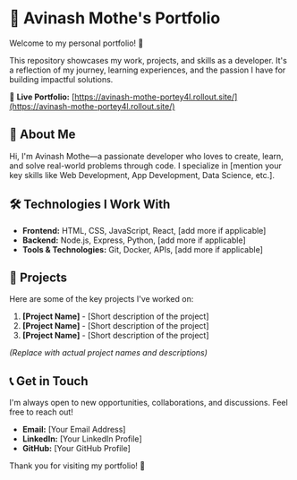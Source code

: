 # 🌟 Avinash Mothe's Portfolio

Welcome to my personal portfolio! 🚀

This repository showcases my work, projects, and skills as a developer. It's a reflection of my journey, learning experiences, and the passion I have for building impactful solutions.

🔗 **Live Portfolio:** [https://avinash-mothe-portey4l.rollout.site/](https://avinash-mothe-portey4l.rollout.site/)

## 🚀 About Me

Hi, I'm Avinash Mothe—a passionate developer who loves to create, learn, and solve real-world problems through code. I specialize in [mention your key skills like Web Development, App Development, Data Science, etc.].

## 🛠️ Technologies I Work With

- **Frontend:** HTML, CSS, JavaScript, React, [add more if applicable]
- **Backend:** Node.js, Express, Python, [add more if applicable]
- **Tools & Technologies:** Git, Docker, APIs, [add more if applicable]

## 📂 Projects

Here are some of the key projects I've worked on:

1. **[Project Name]** - [Short description of the project]
2. **[Project Name]** - [Short description of the project]
3. **[Project Name]** - [Short description of the project]

*(Replace with actual project names and descriptions)*

## 📞 Get in Touch

I'm always open to new opportunities, collaborations, and discussions. Feel free to reach out!

- **Email:** [Your Email Address]
- **LinkedIn:** [Your LinkedIn Profile]
- **GitHub:** [Your GitHub Profile]

Thank you for visiting my portfolio! 🌟
